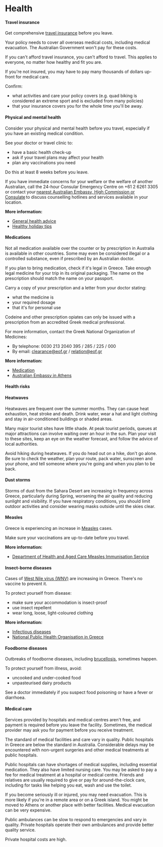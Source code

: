 # Health

#### Travel insurance

Get comprehensive [travel insurance](/node/149) before you leave.

Your policy needs to cover all overseas medical costs, including medical evacuation. The Australian Government won't pay for these costs.

If you can't afford travel insurance, you can't afford to travel. This applies to everyone, no matter how healthy and fit you are.

If you're not insured, you may have to pay many thousands of dollars up-front for medical care.

Confirm:

* what activities and care your policy covers (e.g. quad biking is considered an extreme sport and is excluded from many policies)
* that your insurance covers you for the whole time you'll be away.

#### Physical and mental health

Consider your physical and mental health before you travel, especially if you have an existing medical condition.

See your doctor or travel clinic to:

* have a basic health check-up
* ask if your travel plans may affect your health
* plan any vaccinations you need

Do this at least 8 weeks before you leave.

If you have immediate concerns for your welfare or the welfare of another Australian, call the 24-hour Consular Emergency Centre on +61 2 6261 3305 or contact your [nearest Australian Embassy, High Commission or Consulate](https://www.dfat.gov.au/about-us/our-locations/missions/our-embassies-and-consulates-overseas) to discuss counselling hotlines and services available in your location.

**More information:**

* [General health advice](/node/43)
* [Healthy holiday tips](https://www.healthdirect.gov.au/healthy-holiday-tips-infographic)

#### Medications

Not all medication available over the counter or by prescription in Australia is available in other countries. Some may even be considered illegal or a controlled substance, even if prescribed by an Australian doctor.

If you plan to bring medication, check if it's legal in Greece. Take enough legal medicine for your trip in its original packaging. The name on the prescription should match the name on your passport.

Carry a copy of your prescription and a letter from your doctor stating:

* what the medicine is
* your required dosage
* that it's for personal use

Codeine and other prescription opiates can only be issued with a prescription from an accredited Greek medical professional.

For more information, contact the Greek National Organization of Medicines:

* By telephone: 0030 213 2040 395 / 285 / 225 / 000
* By email: [clearance@eof.gr](mailto:clearance@eof.gr) / [relation@eof.gr](mailto:relation@eof.gr)

**More information:**

* [Medication](/before-you-go/health/medications "Medication and medical equipment")
* [Australian Embassy in Athens](http://greece.embassy.gov.au/athn/medication.html)

#### Health risks

#### Heatwaves

Heatwaves are frequent over the summer months. They can cause heat exhaustion, heat stroke and death. Drink water, wear a hat and light clothing and stay in air-conditioned buildings or shaded areas.

Many major tourist sites have little shade. At peak tourist periods, queues at major attractions can involve waiting over an hour in the sun. Plan your visit to these sites, keep an eye on the weather forecast, and follow the advice of local authorities.

Avoid hiking during heatwaves. If you do head out on a hike, don't go alone. Be sure to check the weather, plan your route, pack water, sunscreen and your phone, and tell someone where you're going and when you plan to be back.

#### Dust storms

Storms of dust from the Sahara Desert are increasing in frequency across Greece, particularly during Spring, worsening the air quality and reducing sunlight and visibility. If you have respiratory conditions, you should limit outdoor activities and consider wearing masks outside until the skies clear.

#### Measles

Greece is experiencing an increase in [Measles](https://www.healthdirect.gov.au/measles) cases.

Make sure your vaccinations are up-to-date before you travel.

**More information:**

* [Department of Health and Aged Care Measles Immunisation Service](https://www.health.gov.au/health-topics/immunisation/immunisation-services/measles-immunisation-service)

#### Insect-borne diseases

Cases of [West Nile virus (WNV)](http://www.who.int/news-room/fact-sheets/detail/west-nile-virus) are increasing in Greece. There's no vaccine to prevent it.

To protect yourself from disease:

* make sure your accommodation is insect-proof
* use insect repellent
* wear long, loose, light-coloured clothing

**More information:**

* [Infectious diseases](/before-you-go/health/diseases "Infectious diseases")
* [National Public Health Organisation in Greece](https://eody.gov.gr/en/)

#### Foodborne diseases

Outbreaks of foodborne diseases, including [brucellosis](https://www.who.int/news-room/fact-sheets/detail/brucellosis), sometimes happen.

To protect yourself from illness, avoid:

* uncooked and under-cooked food
* unpasteurised dairy products

See a doctor immediately if you suspect food poisoning or have a fever or diarrhoea.

#### Medical care

Services provided by hospitals and medical centres aren't free, and payment is required before you leave the facility. Sometimes, the medical provider may ask you for payment before you receive treatment.

The standard of medical facilities and care vary in quality. Public hospitals in Greece are below the standard in Australia. Considerable delays may be encountered with non-urgent surgeries and other medical treatments at public hospitals.

Public hospitals can have shortages of medical supplies, including essential medication. They also have limited nursing care. You may be asked to pay a fee for medical treatment at a hospital or medical centre. Friends and relatives are usually required to give or pay for around-the-clock care, including for tasks like helping you eat, wash and use the toilet.

If you become seriously ill or injured, you may need evacuation. This is more likely if you're in a remote area or on a Greek island. You might be moved to Athens or another place with better facilities. Medical evacuation can be very expensive.

Public ambulances can be slow to respond to emergencies and vary in quality. Private hospitals operate their own ambulances and provide better quality service.

Private hospital costs are high.
